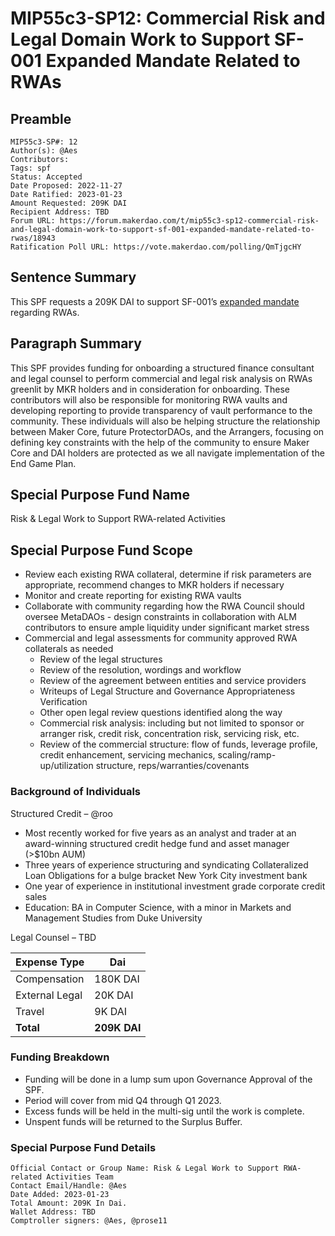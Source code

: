 # MIP55c3-SP12: Commercial Risk and Legal Domain Work to Support SF-001 Expanded Mandate Related to RWAs

## Preamble

```
MIP55c3-SP#: 12
Author(s): @Aes 
Contributors:
Tags: spf
Status: Accepted
Date Proposed: 2022-11-27
Date Ratified: 2023-01-23
Amount Requested: 209K DAI
Recipient Address: TBD
Forum URL: https://forum.makerdao.com/t/mip55c3-sp12-commercial-risk-and-legal-domain-work-to-support-sf-001-expanded-mandate-related-to-rwas/18943
Ratification Poll URL: https://vote.makerdao.com/polling/QmTjgcHY
```

## Sentence Summary

This SPF requests a 209K DAI to support SF-001’s [expanded mandate](https://forum.makerdao.com/t/mip39c2-sp36-modifying-strategic-finance-core-unit-mandate-sf-001/17750) regarding RWAs.

## Paragraph Summary

This SPF provides funding for onboarding a structured finance consultant and legal counsel to perform commercial and legal risk analysis on RWAs greenlit by MKR holders and in consideration for onboarding. These contributors will also be responsible for monitoring RWA vaults and developing reporting to provide transparency of vault performance to the community. These individuals will also be helping structure the relationship between Maker Core, future ProtectorDAOs, and the Arrangers, focusing on defining key constraints with the help of the community to ensure Maker Core and DAI holders are protected as we all navigate implementation of the End Game Plan.

## Special Purpose Fund Name
Risk & Legal Work to Support RWA-related Activities

## Special Purpose Fund Scope
- Review each existing RWA collateral, determine if risk parameters are appropriate, recommend changes to MKR holders if necessary
- Monitor and create reporting for existing RWA vaults
- Collaborate with community regarding how the RWA Council should oversee MetaDAOs - design constraints in collaboration with ALM contributors to ensure ample liquidity under significant market stress
- Commercial and legal assessments for community approved RWA collaterals as needed
   - Review of the legal structures
   - Review of the resolution, wordings and workflow
   - Review of the agreement between entities and service providers
   - Writeups of Legal Structure and Governance Appropriateness Verification
   - Other open legal review questions identified along the way
   - Commercial risk analysis: including but not limited to sponsor or arranger risk, credit risk, concentration risk, servicing risk, etc.
   - Review of the commercial structure: flow of funds, leverage profile, credit enhancement, servicing mechanics, scaling/ramp-up/utilization structure, reps/warranties/covenants

### Background of Individuals

Structured Credit – @roo
-	Most recently worked for five years as an analyst and trader at an award-winning structured credit hedge fund and asset manager (>$10bn AUM) 
-	Three years of experience structuring and syndicating Collateralized Loan Obligations for a bulge bracket New York City investment bank
-	One year of experience in institutional investment grade corporate credit sales
-	Education: BA in Computer Science, with a minor in Markets and Management Studies from Duke University

Legal Counsel – TBD

|Expense Type|Dai|
| --- | --- |
| Compensation | 180K DAI|
|External Legal |20K DAI|
|Travel |9K DAI|
|**Total**|**209K DAI**|

### Funding Breakdown
- Funding will be done in a lump sum upon Governance Approval of the SPF.
- Period will cover from mid Q4 through Q1 2023.  
- Excess funds will be held in the multi-sig until the work is complete.
- Unspent funds will be returned to the Surplus Buffer.

### Special Purpose Fund Details


```
Official Contact or Group Name: Risk & Legal Work to Support RWA-related Activities Team
Contact Email/Handle: @Aes
Date Added: 2023-01-23
Total Amount: 209K In Dai.
Wallet Address: TBD
Comptroller signers: @Aes, @prose11
```

